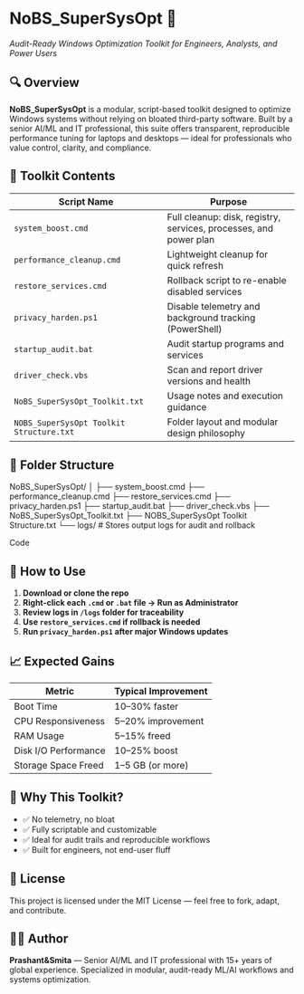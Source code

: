 # NoBS_SuperSysOpt 🧰  
_Audit-Ready Windows Optimization Toolkit for Engineers, Analysts, and Power Users_

## 🔍 Overview
**NoBS_SuperSysOpt** is a modular, script-based toolkit designed to optimize Windows systems without relying on bloated third-party software. Built by a senior AI/ML and IT professional, this suite offers transparent, reproducible performance tuning for laptops and desktops — ideal for professionals who value control, clarity, and compliance.

## 🧩 Toolkit Contents

| Script Name              | Purpose                                                                 |
|--------------------------|-------------------------------------------------------------------------|
| `system_boost.cmd`       | Full cleanup: disk, registry, services, processes, and power plan       |
| `performance_cleanup.cmd`| Lightweight cleanup for quick refresh                                   |
| `restore_services.cmd`   | Rollback script to re-enable disabled services                          |
| `privacy_harden.ps1`     | Disable telemetry and background tracking (PowerShell)                  |
| `startup_audit.bat`      | Audit startup programs and services                                     |
| `driver_check.vbs`       | Scan and report driver versions and health                              |
| `NoBS_SuperSysOpt_Toolkit.txt` | Usage notes and execution guidance                              |
| `NOBS_SuperSysOpt Toolkit Structure.txt` | Folder layout and modular design philosophy         |

## 📂 Folder Structure

NoBS_SuperSysOpt/ 
│ 
├── system_boost.cmd 
├── performance_cleanup.cmd 
├── restore_services.cmd 
├── privacy_harden.ps1 
├── startup_audit.bat 
├── driver_check.vbs 
├── NoBS_SuperSysOpt_Toolkit.txt 
├── NOBS_SuperSysOpt Toolkit Structure.txt 
└── logs/ # Stores output logs for audit and rollback

Code

## 🚀 How to Use

1. **Download or clone the repo**  
2. **Right-click each `.cmd` or `.bat` file → Run as Administrator**  
3. **Review logs in `/logs` folder for traceability**  
4. **Use `restore_services.cmd` if rollback is needed**  
5. **Run `privacy_harden.ps1` after major Windows updates**

## 📈 Expected Gains

| Metric                  | Typical Improvement |
|------------------------|---------------------|
| Boot Time              | 10–30% faster       |
| CPU Responsiveness     | 5–20% improvement   |
| RAM Usage              | 5–15% freed         |
| Disk I/O Performance   | 10–25% boost        |
| Storage Space Freed    | 1–5 GB (or more)    |

## 🧠 Why This Toolkit?

- ✅ No telemetry, no bloat  
- ✅ Fully scriptable and customizable  
- ✅ Ideal for audit trails and reproducible workflows  
- ✅ Built for engineers, not end-user fluff

## 📜 License

This project is licensed under the MIT License — feel free to fork, adapt, and contribute.

## 🙋‍♀️ Author

**Prashant&Smita** — Senior AI/ML and IT professional with 15+ years of global experience.  Specialized in modular, audit-ready ML/AI workflows and systems optimization.
